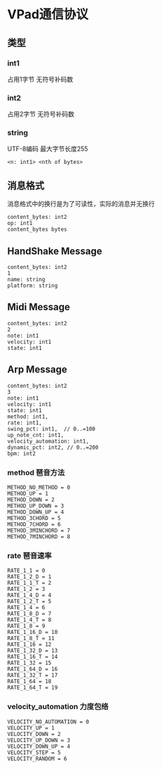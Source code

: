# VPad通信协议
## 类型
### int1
占用1字节 无符号补码数
### int2
占用2字节 无符号补码数
### string
UTF-8编码 最大字节长度255

```
<n: int1> <nth of bytes>
```
## 消息格式
消息格式中的换行是为了可读性，实际的消息并无换行
```
content_bytes: int2
op: int1
content_bytes bytes
```

## HandShake Message
```
content_bytes: int2
1
name: string
platform: string
```

## Midi Message
```
content_bytes: int2
2
note: int1
velocity: int1
state: int1
```

## Arp Message
```
content_bytes: int2
3
note: int1
velocity: int1
state: int1
method: int1,
rate: int1,
swing_pct: int1,  // 0..=100
up_note_cnt: int1,
velocity_automation: int1,
dynamic_pct: int2, // 0..=200
bpm: int2
```

### method 琶音方法
```
METHOD_NO_METHOD = 0
METHOD_UP = 1
METHOD_DOWN = 2
METHOD_UP_DOWN = 3
METHOD_DOWN_UP = 4
METHOD_3CHORD = 5
METHOD_7CHORD = 6
METHOD_3MINCHORD = 7
METHOD_7MINCHORD = 8
```

### rate 琶音速率
```
RATE_1_1 = 0
RATE_1_2_D = 1
RATE_1_1_T = 2
RATE_1_2 = 3
RATE_1_4_D = 4
RATE_1_2_T = 5
RATE_1_4 = 6
RATE_1_8_D = 7
RATE_1_4_T = 8
RATE_1_8 = 9
RATE_1_16_D = 10
RATE_1_8_T = 11
RATE_1_16 = 12
RATE_1_32_D = 13
RATE_1_16_T = 14
RATE_1_32 = 15
RATE_1_64_D = 16
RATE_1_32_T = 17
RATE_1_64 = 18
RATE_1_64_T = 19
```

### velocity_automation 力度包络
```
VELOCITY_NO_AUTOMATION = 0
VELOCITY_UP = 1
VELOCITY_DOWN = 2
VELOCITY_UP_DOWN = 3
VELOCITY_DOWN_UP = 4
VELOCITY_STEP = 5
VELOCITY_RANDOM = 6
```

